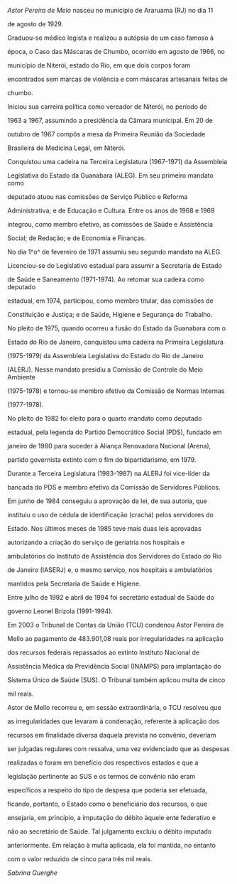

*Astor Pereira de Melo* nasceu no município de Araruama (RJ) no dia 11

de agosto de 1929.



Graduou-se médico legista e realizou a autópsia de um caso famoso à

época, o Caso das Máscaras de Chumbo, ocorrido em agosto de 1966, no

município de Niterói, estado do Rio, em que dois corpos foram

encontrados sem marcas de violência e com máscaras artesanais feitas de

chumbo.



Iniciou sua carreira política como vereador de Niterói, no período de

1963 a 1967, assumindo a presidência da Câmara municipal. Em 20 de

outubro de 1967 compôs a mesa da Primeira Reunião da Sociedade

Brasileira de Medicina Legal, em Niterói.



Conquistou uma cadeira na Terceira Legislatura (1967-1971) da Assembleia

Legislativa do Estado da Guanabara (ALEG). Em seu primeiro mandato como

deputado atuou nas comissões de Serviço Público e Reforma

Administrativa; e de Educação e Cultura. Entre os anos de 1968 e 1969

integrou, como membro efetivo, as comissões de Saúde e Assistência

Social; de Redação; e de Economia e Finanças.



No dia 1^o^ de fevereiro de 1971 assumiu seu segundo mandato na ALEG.

Licenciou-se do Legislativo estadual para assumir a Secretaria de Estado

de Saúde e Saneamento (1971-1974). Ao retomar sua cadeira como deputado

estadual, em 1974, participou, como membro titular, das comissões de

Constituição e Justiça; e de Saúde, Higiene e Segurança do Trabalho.



No pleito de 1975, quando ocorreu a fusão do Estado da Guanabara com o

Estado do Rio de Janeiro, conquistou uma cadeira na Primeira Legislatura

(1975-1979) da Assembleia Legislativa do Estado do Rio de Janeiro

(ALERJ). Nesse mandato presidiu a Comissão de Controle do Meio Ambiente

(1975-1978) e tornou-se membro efetivo da Comissão de Normas Internas

(1977-1978).



No pleito de 1982 foi eleito para o quarto mandato como deputado

estadual, pela legenda do Partido Democrático Social (PDS), fundado em

janeiro de 1980 para suceder à Aliança Renovadora Nacional (Arena),

partido governista extinto com o fim do bipartidarismo, em 1979.



Durante a Terceira Legislatura (1983-1987) na ALERJ foi vice-líder da

bancada do PDS e membro efetivo da Comissão de Servidores Públicos.



Em junho de 1984 conseguiu a aprovação da lei, de sua autoria, que

instituiu o uso de cédula de identificação (crachá) pelos servidores do

Estado. Nos últimos meses de 1985 teve mais duas leis aprovadas

autorizando a criação do serviço de geriatria nos hospitais e

ambulatórios do Instituto de Assistência dos Servidores do Estado do Rio

de Janeiro (IASERJ) e, o mesmo serviço, nos hospitais e ambulatórios

mantidos pela Secretaria de Saúde e Higiene.



Entre julho de 1992 e abril de 1994 foi secretário estadual de Saúde do

governo Leonel Brizola (1991-1994).



Em 2003 o Tribunal de Contas da União (TCU) condenou Astor Pereira de

Mello ao pagamento de 483.901,08 reais por irregularidades na aplicação

dos recursos federais repassados ao extinto Instituto Nacional de

Assistência Médica da Previdência Social (INAMPS) para implantação do

Sistema Único de Saúde (SUS). O Tribunal também aplicou multa de cinco

mil reais.



Astor de Mello recorreu e, em sessão extraordinária, o TCU resolveu que

as irregularidades que levaram à condenação, referente à aplicação dos

recursos em finalidade diversa daquela prevista no convênio, deveriam

ser julgadas regulares com ressalva, uma vez evidenciado que as despesas

realizadas o foram em benefício dos respectivos estados e que a

legislação pertinente ao SUS e os termos de convênio não eram

específicos a respeito do tipo de despesa que poderia ser efetuada,

ficando, portanto, o Estado como o beneficiário dos recursos, o que

ensejaria, em princípio, a imputação do débito àquele ente federativo e

não ao secretário de Saúde. Tal julgamento excluiu o débito imputado

anteriormente. Em relação à multa aplicada, ela foi mantida, no entanto

com o valor reduzido de cinco para três mil reais.



*Sabrina Guerghe*



